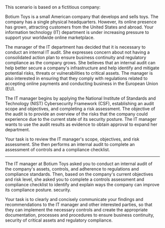 This scenario is based on a fictitious company:

Botium Toys is a small American company that develops and sells toys. The company has a single physical headquarters. However, its online presence has grown, attracting customers from the United States and abroad. Your information technology (IT) department is under increasing pressure to support your worldwide online marketplace.

The manager of the IT department has decided that it is necessary to conduct an internal IT audit. She expresses concern about not having a consolidated action plan to ensure business continuity and regulatory compliance as the company grows. She believes that an internal audit can help better secure a company's infrastructure and help identify and mitigate potential risks, threats or vulnerabilities to critical assets. The manager is also interested in ensuring that they comply with regulations related to accepting online payments and conducting business in the European Union (EU).

The IT manager begins by applying the National Institute of Standards and Technology (NIST) Cybersecurity Framework (CSF), establishing an audit scope and objectives, and completing a risk assessment. The objective of the audit is to provide an overview of the risks that the company could experience due to the current state of its security posture. The IT manager wants to use the audit results as evidence to obtain approval to expand her department.

Your task is to review the IT manager's scope, objectives, and risk assessment. She then performs an internal audit to complete an assessment of controls and a compliance checklist.

________________________________________________________________

The IT manager at Botium Toys asked you to conduct an internal audit of the company's assets, controls, and adherence to regulations and compliance standards. Then, based on the company's current objectives and risk level, she asked you to complete a controls assessment and compliance checklist to identify and explain ways the company can improve its compliance posture. security.

Your task is to clearly and concisely communicate your findings and recommendations to the IT manager and other interested parties, so that they can implement the necessary controls and create the appropriate documentation, processes and procedures to ensure business continuity, security of critical assets and regulatory compliance.
